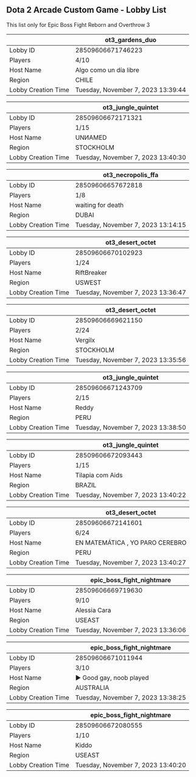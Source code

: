 ## Dota 2 Arcade Custom Game - Lobby List

This list only for Epic Boss Fight Reborn and Overthrow 3

|  | ot3_gardens_duo |
| ------ | ------ |
| Lobby ID | 28509606671746223 |
| Players | 4/10 |
| Host Name | Algo como un día libre |
| Region | CHILE |
| Lobby Creation Time | Tuesday, November 7, 2023 13:39:44 |


|  | ot3_jungle_quintet |
| ------ | ------ |
| Lobby ID | 28509606672171321 |
| Players | 1/15 |
| Host Name | UNИAMED |
| Region | STOCKHOLM |
| Lobby Creation Time | Tuesday, November 7, 2023 13:40:30 |


|  | ot3_necropolis_ffa |
| ------ | ------ |
| Lobby ID | 28509606657672818 |
| Players | 1/8 |
| Host Name | waiting for death |
| Region | DUBAI |
| Lobby Creation Time | Tuesday, November 7, 2023 13:14:15 |


|  | ot3_desert_octet |
| ------ | ------ |
| Lobby ID | 28509606670102923 |
| Players | 1/24 |
| Host Name | RiftBreaker |
| Region | USWEST |
| Lobby Creation Time | Tuesday, November 7, 2023 13:36:47 |


|  | ot3_desert_octet |
| ------ | ------ |
| Lobby ID | 28509606669621150 |
| Players | 2/24 |
| Host Name | Vergilx |
| Region | STOCKHOLM |
| Lobby Creation Time | Tuesday, November 7, 2023 13:35:56 |


|  | ot3_jungle_quintet |
| ------ | ------ |
| Lobby ID | 28509606671243709 |
| Players | 2/15 |
| Host Name | Reddy |
| Region | PERU |
| Lobby Creation Time | Tuesday, November 7, 2023 13:38:50 |


|  | ot3_jungle_quintet |
| ------ | ------ |
| Lobby ID | 28509606672093443 |
| Players | 1/15 |
| Host Name | Tilapia com Aids |
| Region | BRAZIL |
| Lobby Creation Time | Tuesday, November 7, 2023 13:40:22 |


|  | ot3_desert_octet |
| ------ | ------ |
| Lobby ID | 28509606672141601 |
| Players | 6/24 |
| Host Name | EN MATEMÁTICA , YO PARO CEREBRO |
| Region | PERU |
| Lobby Creation Time | Tuesday, November 7, 2023 13:40:27 |


|  | epic_boss_fight_nightmare |
| ------ | ------ |
| Lobby ID | 28509606669719630 |
| Players | 9/10 |
| Host Name | Alessia Cara |
| Region | USEAST |
| Lobby Creation Time | Tuesday, November 7, 2023 13:36:06 |


|  | epic_boss_fight_nightmare |
| ------ | ------ |
| Lobby ID | 28509606671011944 |
| Players | 3/10 |
| Host Name | ► Good gay, noob played |
| Region | AUSTRALIA |
| Lobby Creation Time | Tuesday, November 7, 2023 13:38:25 |


|  | epic_boss_fight_nightmare |
| ------ | ------ |
| Lobby ID | 28509606672080555 |
| Players | 1/10 |
| Host Name | Kiddo |
| Region | USEAST |
| Lobby Creation Time | Tuesday, November 7, 2023 13:40:20 |


